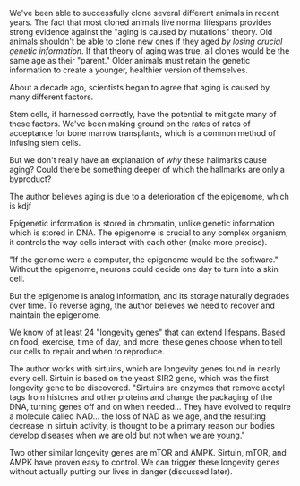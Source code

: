 We've been able to successfully clone several different animals in recent years. The fact that most cloned animals live normal lifespans provides strong evidence against the "aging is caused by mutations" theory. Old animals shouldn't be able to clone new ones if they aged *by losing crucial genetic information*. If that theory of aging was true, all clones would be the same age as their "parent." Older animals must retain the genetic information to create a younger, healthier version of themselves. 

About a decade ago, scientists began to agree that aging is caused by many different factors. 

Stem cells, if harnessed correctly, have the potential to mitigate many of these factors. We've been making ground on the rates of rates of acceptance for bone marrow transplants, which is a common method of infusing stem cells. 

But we don't really have an explanation of *why* these hallmarks cause aging? Could there be something deeper of which the hallmarks are only a byproduct? 

The author believes aging is due to a deterioration of the epigenome, which is kdjf 

Epigenetic information is stored in chromatin, unlike genetic information which is stored in DNA. The epigenome is crucial to any complex organism; it controls the way cells interact with each other (make more precise). 

"If the genome were a computer, the epigenome would be the software." Without the epigenome, neurons could decide one day to turn into a skin cell. 

But the epigenome is analog information, and its storage naturally degrades over time. To reverse aging, the author believes we need to recover and maintain the epigenome. 

We know of at least 24 "longevity genes" that can extend lifespans. Based on food, exercise, time of day, and more, these genes choose when to tell our cells to repair and when to reproduce. 

The author works with sirtuins, which are longevity genes found in nearly every cell. Sirtuin is based on the yeast SIR2 gene, which was the first longevity gene to be discovered. "Sirtuins are enzymes that remove acetyl tags from histones and other proteins and change the packaging of the DNA, turning genes off and on when needed... They have evolved to require a molecule called NAD... the loss of NAD as we age, and the resulting decrease in sirtuin activity, is thought to be a primary reason our bodies develop diseases when we are old but not when we are young." 

Two other similar longevity genes are mTOR and AMPK. Sirtuin, mTOR, and AMPK have proven easy to control. We can trigger these longevity genes without actually putting our lives in danger (discussed later). 
